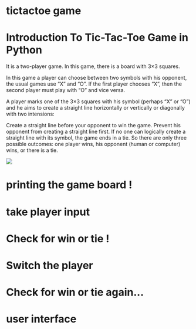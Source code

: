 # tictactoe game

# Introduction To Tic-Tac-Toe Game in Python

It is a two-player game. In this game, there is a board with 3×3 squares.

In this game a player can choose between two symbols with his opponent, the usual games use “X” and “O”. If the first player chooses “X”, then the second player must play with “O” and vice versa.

A player marks one of the 3×3 squares with his symbol (perhaps “X” or “O”) and he aims to create a straight line horizontally or vertically or diagonally with two intensions:

Create a straight line before your opponent to win the game.
Prevent his opponent from creating a straight line first.
If no one can logically create a straight line with its symbol, the game ends in a tie. So there are only three possible outcomes: one player wins, his opponent (human or computer) wins, or there is a tie.

![](https://github.com/tictactoe/images/tic-tac-toe.gif)


# printing the game board !

# take player input

# Check for win or tie !

# Switch the player

# Check for win or tie again...

# user interface
